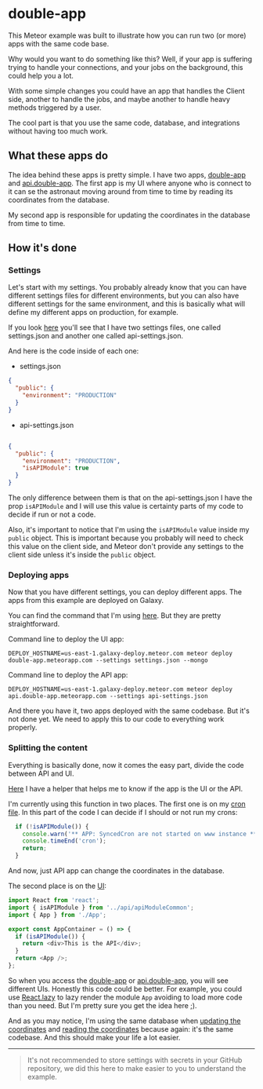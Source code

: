 # double-app

This Meteor example was built to illustrate how you can run two (or more) apps with the same code base.

Why would you want to do something like this? Well, if your app is suffering trying to handle your connections, and your jobs on the background, this could help you a lot.


With some simple changes you could have an app that handles the Client side, another to handle the jobs, and maybe another to handle heavy methods triggered by a user.

The cool part is that you use the same code, database, and integrations without having too much work.

## What these apps do

The idea behind these apps is pretty simple. I have two apps, [double-app](https://double-app.meteorapp.com/) and [api.double-app](https://api.double-app.meteorapp.com/). 
The first app is my UI where anyone who is connect to it can se the astronaut moving around from time to time by reading its coordinates from the database. 

My second app is responsible for updating the coordinates in the database from time to time.

## How it's done


### Settings

Let's start with my settings. You probably already know that you can have different settings files for different environments, but you can also have different settings for the same environment, and this is basically what will define my different apps on production, for example.

If you look [here](https://github.com/denihs/double-app/tree/master/private/env/) you'll see that I have two settings files, one called settings.json and another one called api-settings.json.

And here is the code inside of each one:

- settings.json
``` json
{
  "public": {
    "environment": "PRODUCTION"
  }
}
```

- api-settings.json
``` json

{
  "public": {
    "environment": "PRODUCTION",
    "isAPIModule": true
  }
}
```

The only difference between them is that on the api-settings.json I have the prop `isAPIModule` and I will use this value is certainty parts of my code to decide if run or not a code.

Also, it's important to notice that I'm using the `isAPIModule` value inside my `public` object. This is important because you probably will need to check this value on the client side, and Meteor don't provide any settings to the client side unless it's inside the `public` object.


### Deploying apps

Now that you have different settings, you can deploy different apps. The apps from this example are deployed on Galaxy.

You can find the command that I'm using [here](https://github.com/denihs/double-app/tree/master/private/env/prod). But they are pretty straightforward.

Command line to deploy the UI app:

```
DEPLOY_HOSTNAME=us-east-1.galaxy-deploy.meteor.com meteor deploy double-app.meteorapp.com --settings settings.json --mongo
```

Command line to deploy the API app:

```
DEPLOY_HOSTNAME=us-east-1.galaxy-deploy.meteor.com meteor deploy api.double-app.meteorapp.com --settings api-settings.json
```

And there you have it, two apps deployed with the same codebase. But it's not done yet. We need to apply this to our code to everything work properly.

### Splitting the content

Everything is basically done, now it comes the easy part, divide the code between API and UI.

[Here](https://github.com/denihs/double-app/blob/master/imports/api/apiModuleCommon.js) I have a helper that helps me to know if the app is the UI or the API.

I'm currently using this function in two places. The first one is on my [cron file](https://github.com/denihs/double-app/blob/master/imports/api/cron.js). In this part of the code I can decide if I should or not run my crons:

``` js
  if (!isAPIModule()) {
    console.warn('** APP: SyncedCron are not started on www instance **');
    console.timeEnd('cron');
    return;
  }
```

And now, just API app can change the coordinates in the database.

The second place is on the [UI](https://github.com/denihs/double-app/blob/master/imports/ui/AppContainer.js):

``` js
import React from 'react';
import { isAPIModule } from '../api/apiModuleCommon';
import { App } from './App';

export const AppContainer = () => {
  if (isAPIModule()) {
    return <div>This is the API</div>;
  }
  return <App />;
};
```

So when you access the [double-app](https://double-app.meteorapp.com/) or [api.double-app](https://api.double-app.meteorapp.com/), you will see different UIs. Honestly this code could be better. For example, you could use [React.lazy](https://reactjs.org/docs/code-splitting.html#reactlazy) to lazy render the module `App` avoiding to load more code than you need. But I'm pretty sure you get the idea here ;).

And as you may notice, I'm using the same database when [updating the coordinates](https://github.com/denihs/double-app/blob/64ff325b3d1ef8f6de0bff757a5c36cbd308dbad/imports/api/PositionsCollection.js#L4) and [reading the coordinates](https://github.com/denihs/double-app/blob/64ff325b3d1ef8f6de0bff757a5c36cbd308dbad/imports/ui/App.js#L36) because again: it's the same codebase. And this should make your life a lot easier.

----

> It's not recommended to store settings with secrets in your GitHub repository, we did this here to make easier to you to understand the example.
